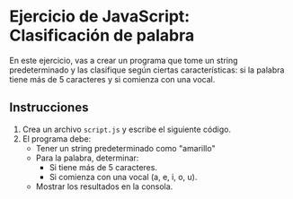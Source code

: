 # Ejercicio de JavaScript: Clasificación de palabra

En este ejercicio, vas a crear un programa que tome un string predeterminado y las clasifique según ciertas características: si la palabra tiene más de 5 caracteres y si comienza con una vocal.

## Instrucciones

1. Crea un archivo `script.js` y escribe el siguiente código.
2. El programa debe:
   - Tener un string predeterminado como "amarillo"
   - Para la palabra, determinar:
     - Si tiene más de 5 caracteres.
     - Si comienza con una vocal (a, e, i, o, u).
   - Mostrar los resultados en la consola.